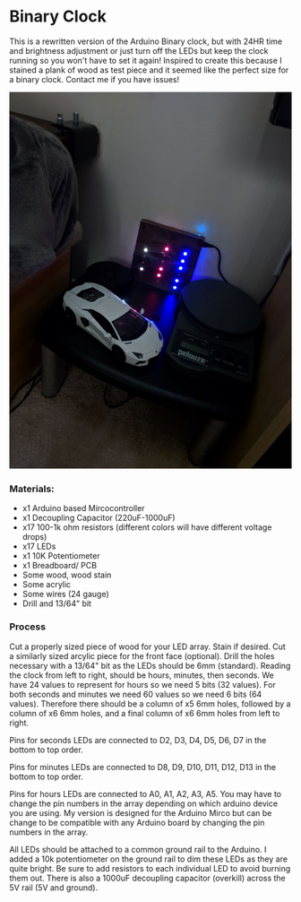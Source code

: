 # Binary Clock
This is a rewritten version of the Arduino Binary clock, but with 24HR time and brightness adjustment or just turn off the LEDs but keep the clock running so you won't have to set it again! Inspired to create this because I stained a plank of wood as test piece and it seemed like the perfect size for a binary clock. Contact me if you have issues!

![binaryclk](front.jpg)

### Materials:
- x1 Arduino based Mircocontroller
- x1 Decoupling Capacitor (220uF-1000uF)
- x17 100-1k ohm resistors (different colors will have different voltage drops)
- x17 LEDs
- x1 10K Potentiometer
- x1 Breadboard/ PCB
- Some wood, wood stain
- Some acrylic
- Some wires (24 gauge)
- Drill and 13/64" bit
  
### Process
Cut a properly sized piece of wood for your LED array. Stain if desired. Cut a similarly sized arcylic piece for the front face (optional). Drill the holes necessary with a 13/64" bit as the LEDs should be 6mm (standard). Reading the clock from left to right, should be hours, minutes, then seconds. We have 24 values to represent for hours so we need 5 bits (32 values). For both seconds and minutes we need 60 values so we need 6 bits (64 values). Therefore there should be a column of x5 6mm holes, followed by a column of x6 6mm holes, and a final column of x6 6mm holes from left to right.

Pins for seconds LEDs are connected to D2, D3, D4, D5, D6, D7 in the bottom to top order. 

Pins for minutes LEDs are connected to D8, D9, D10, D11, D12, D13 in the bottom to top order.

Pins for hours LEDs are connected to A0, A1, A2, A3, A5. You may have to change the pin numbers in the array depending on which arduino device you are using. My version is designed for the Arduino Mirco but can be change to be compatible with any Arduino board by changing the pin numbers in the array. 

All LEDs should be attached to a common ground rail to the Arduino. I added a 10k potentiometer on the ground rail to dim these LEDs as they are quite bright. Be sure to add resistors to each individual LED to avoid burning them out. There is also a 1000uF decoupling capacitor (overkill) across the 5V rail (5V and ground).
